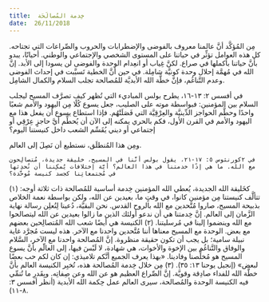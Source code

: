 ```yaml
---
title:  خِدمة المُصالَحَة
date:  26/11/2018
---
```


مِن المُؤكَّد أنَّ عالمنا معروف بالفوضى والإضطرابات والحروب والصِّراعات التي تجتاحه. كل هذه العوامل تؤثِّر في حياتنا على المستوى الشخصي والإجتماعي والوطني. أحيانًا، يبدو بأنَّ حياتنا بأكملها في صراع. لكنَّ غِياب أو انعِدام الوحدة والفوضى لن يسودا إلى الأبد. إنَّ الله في مُهمَّة إحلال وحدة كونيَّة شامِلة. في حين أنَّ الخطية تَسبَّبت في إحداث الفوضى وعدم التَّناغُم، فإنَّ خطَّة الله الأبديَّة للمُصالحة تجلب السلام والكمال الشامِل.

في أفسس ٢: ١٣-١٦، يطرح بولس المباديء التي تُظهر كيف تصرَّف المسيح ليجلب السلام بين المؤمنين: فبواسطة موته على الصليب، جعل يسوع كُلًا مِن اليهود والأمم شعبًا واحدًا وحطَّم الحواجز الدِّينيَّة والعِرْقِيَّة التي فَصَلَتْهُم. فإذا استطاع يسوع أن يفعل هذا مع اليهود والأمم في القرن الأول، فكم بالحري يمكنه إلى الآن أن يُحطِّم أيَّ حاجزٍ عِرْقِي أو إجتماعي أو ديني يُقَسِّم الشعب داخل كنيستنا اليوم؟

ومِن هذا المُنطلَق، نستطيع أن نَصِلَ إلى العالم.

`في ٢كورنثوس ٥: ١٧-٢١، يقول بولس أنَّنا في المسيح، خليقة جديدة، مُتصالِحون مع الله. ما هي إذًا خدمتنا في هذا العالم؟ أيَّة إختلافات يُمكِننا أن نُحدِثها في مُجتمعاتِنا كجسد كنيسة مُوحَّدة؟`

كخَليقة الله الجديدة، يُعطي الله المؤمنين خِدمة أساسية للمُصالحة ذات ثلاثة أوجه: (١) تتألَّف كنيستنا مِن مؤمنين كانوا، في وقتٍ ما، بعيدين عن الله، ولكن بواسطة نعمة الخلاص بذبيحة المسيح، صاروا مُتَّحدين مع الله بالروح القدس. نحن البقيَّة، دُعينا لِنُعلِن رسالة نهاية الزَّمان إلى العالم. إنَّ خِدمتنا هي أن ندعو أولئك الذين ما زالوا بعيدين عن الله ليتصالحوا مع الله وينضموا إلينا في مُرسليتنا. (٢) الكنيسة هي أيضًا شعب الله المُتصالِحين بعضهم مع بعض. الوحدة مع المسيح معناها أننا مُتَّحدين واحدنا مع الآخر. هذه ليست مُجرَّد غاية نبيلة سامية؛ بل يجب أن تكون حقيقة منظروة. إنَّ المُصالحة واحدنا مع الآخر، السَّلام والوفاق والتَّناغُم بين الإخوة والأخوات، هي شهادة، لا لَبْسَ فيها، إلى العالّم بأنَّ يسوع المسيح هو مُخلِّصنا وفادينا. «بهذا يعرف الجميع أنَّكم تلاميذي: إن كان لكم حب بعضًا لبعض» (إنجيل يوحنا ١٣: ٣٥). (٣) مِن خلال خِدمة المُصالحة هذه، تُخبِر الكنيسة العالم بأنَّ خطَّة الله للفداء صادِقة وقويَّة. إنَّ الصِّراع العظيم هو عن الله وعن صِفاتِه. وبِقَدرِ ما تُنمِّي فيه الكنيسة الوحدة والمُصالحة، سيرى العالم عمل حِكمة الله الأبدية (أنظر أفسس ٣: ٨-١١).